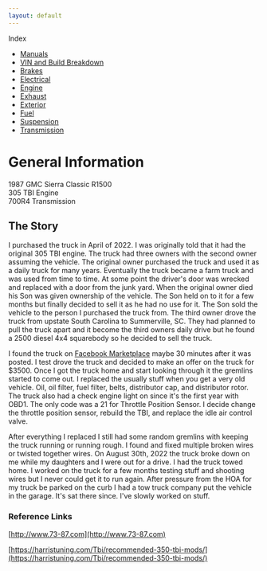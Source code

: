 ```yaml
---
layout: default
---
```


Index
* [Manuals](manuals.md)
* [VIN and Build Breakdown](vin.md)
* [Brakes](/brakes/index.md)
* [Electrical](/electrical/index.md)
* [Engine](/engine/index.md)
* [Exhaust](/exhaust/index.md)
* [Exterior](/exterior/index.md)
* [Fuel](/fuel/index.md)
* [Suspension](/suspension/index.md)
* [Transmission](/transmission/index.md)

# General Information
1987 GMC Sierra Classic R1500 \
305 TBI Engine \
700R4 Transmission

## The Story

I purchased the truck in April of 2022. I was originally told that it had the original 305 TBI engine. The truck had three owners with the second owner assuming the vehicle. The original owner purchased the truck and used it as a daily truck for many years. Eventually the truck became a farm truck and was used from time to time. At some point the driver's door was wrecked and replaced with a door from the junk yard. When the original owner died his Son was given ownership of the vehicle. The Son held on to it for a few months but finally decided to sell it as he had no use for it. The Son sold the vehicle to the person I purchased the truck from. The third owner drove the truck from upstate South Carolina to Summerville, SC. They had planned to pull the truck apart and it become the third owners daily drive but he found a 2500 diesel 4x4 squarebody so he decided to sell the truck.

I found the truck on [Facebook Marketplace](https://photos.app.goo.gl/SokMM4RyTdFzPkux8) maybe 30 minutes after it was posted. I test drove the truck and decided to make an offer on the truck for $3500. Once I got the truck home and start looking through it the gremlins started to come out. I replaced the usually stuff when you get a very old vehicle. Oil, oil filter, fuel filter, belts, distributor cap, and distributor rotor. The truck also had a check engine light on since it's the first year with OBD1. The only code was a 21 for Throttle Position Sensor. I decide change the throttle position sensor, rebuild the TBI, and replace the idle air control valve.

After everything I replaced I still had some random gremlins with keeping the truck running or running rough. I found and fixed multiple broken wires or twisted together wires. On August 30th, 2022 the truck broke down on me while my daughters and I were out for a drive. I had the truck towed home. I worked on the truck for a few months testing stuff and shooting wires but I never could get it to run again. After pressure from the HOA for my truck be parked on the curb I had a tow truck company put the vehicle in the garage. It's sat there since. I've slowly worked on stuff.


### Reference Links
[http://www.73-87.com](http://www.73-87.com)

[https://harristuning.com/Tbi/recommended-350-tbi-mods/](https://harristuning.com/Tbi/recommended-350-tbi-mods/)
